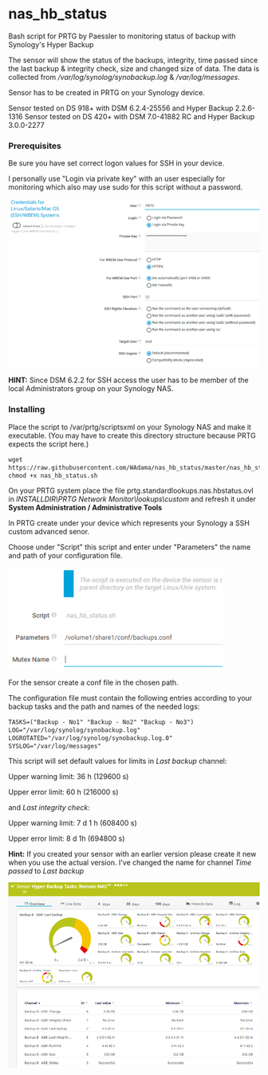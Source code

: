 # nas_hb_status

Bash script for PRTG by Paessler to monitoring status of backup with Synology's Hyper Backup

The sensor will show the status of the backups, integrity, time passed since the last backup & integrity check, size and changed size of data. The data is collected from */var/log/synolog/synobackup.log* & */var/log/messages*.

Sensor has to be created in PRTG on your Synology device.

Sensor tested on DS 918+ with DSM 6.2.4-25556 and Hyper Backup 2.2.6-1316
Sensor tested on DS 420+ with DSM 7.0-41882 RC and Hyper Backup 3.0.0-2277 

### Prerequisites

Be sure you have set correct logon values for SSH in your device.

I personally use "Login via private key" with an user especially for monitoring which also may use sudo for this script without a password.

![Screenshot1](./images/ssh_settings.png)

**HINT:** Since DSM 6.2.2 for SSH access the user has to be member of the local Administrators group on your Synology NAS.

### Installing

Place the script to /var/prtg/scriptsxml on your Synology NAS and make it executable. (You may have to create this directory structure because PRTG expects the script here.)

```
wget https://raw.githubusercontent.com/WAdama/nas_hb_status/master/nas_hb_status.sh
chmod +x nas_hb_status.sh
```

On your PRTG system place the file prtg.standardlookups.nas.hbstatus.ovl in *INSTALLDIR\PRTG Network Monitor\lookups\custom* and refresh it under **System Administration / Administrative Tools**

In PRTG create under your device which represents your Synology a SSH custom advanced senor.

Choose under "Script" this script and enter under "Parameters" the name and path of your configuration file.

![Screenshot1](./images/nas_hb_status.png)

For the sensor create a conf file in the chosen path.

The configuration file must contain the following entries according to your backup tasks and the path and names of the needed logs:

```
TASKS=("Backup - No1" "Backup - No2" "Backup - No3")
LOG="/var/log/synolog/synobackup.log"
LOGROTATED="/var/log/synolog/synobackup.log.0"
SYSLOG="/var/log/messages"
```
This script will set default values for limits in *Last backup* channel:

Upper warning limit: 36 h (129600 s)

Upper error limit: 60 h (216000 s)

and *Last integrity check*:

Upper warning limit: 7 d 1 h (608400 s)

Upper error limit: 8 d 1h (694800 s)

**Hint:** If you created your sensor with an earlier version please create it new when you use the actual version. I've changed the name for channel *Time passed* to *Last backup*

![Screenshot1](./images/nas_hb_status_sensor.png)
